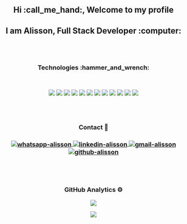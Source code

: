<h2 align="center">Hi :call_me_hand:, Welcome to my profile</h2>
<h2 align="center">I am Alisson, Full Stack Developer :computer: </h2>

<br/>
<br/>

<h3 align="center">Technologies :hammer_and_wrench:</h3>

<br/>

<p align="center">
  <img src="https://img.shields.io/badge/HTML5-E34F26?style=for-the-badge&logo=html5&logoColor=white" />
  <img src="https://img.shields.io/badge/CSS3-1572B6?style=for-the-badge&logo=css3&logoColor=white" />
  <img src="https://img.shields.io/badge/JavaScript-F7DF1E?style=for-the-badge&logo=javascript&logoColor=black" />
  <img src="https://img.shields.io/badge/TypeScript-007ACC?style=for-the-badge&logo=typescript&logoColor=white" />
  <img src="https://img.shields.io/badge/Angular-DD0031?style=for-the-badge&logo=angular&logoColor=white" />
  <img src="https://img.shields.io/badge/Java-ED8B00?style=for-the-badge&logo=java&logoColor=white" />
  <img src="https://img.shields.io/badge/Spring-6DB33F?style=for-the-badge&logo=spring&logoColor=white" />
  <img src="https://img.shields.io/badge/PostgreSQL-316192?style=for-the-badge&logo=postgresql&logoColor=white" />
  <img src="https://img.shields.io/badge/MySQL-00000F?style=for-the-badge&logo=mysql&logoColor=white" />
  <img src="https://img.shields.io/badge/Docker-2496ED?style=for-the-badge&logo=docker&logoColor=white" />
  <img src="https://img.shields.io/badge/Git-E34F26?style=for-the-badge&logo=git&logoColor=white" />
  <img src="https://img.shields.io/badge/GitHub-100000?style=for-the-badge&logo=github&logoColor=white" />
</p>

<br/>
<br/>

<h3 align="center">Contact 📧<h3>

<p align="center">
  <a href="https://api.whatsapp.com/send?phone=5551982760225&text=Ol%C3%A1,%20cheguei%20aqui%20atrav%C3%A9s%20de%20seu%20GitHub.">
    <img align="center" src="https://img.shields.io/badge/WhatsApp-25D366?style=for-the-badge&logo=whatsapp&logoColor=white" alt="whatsapp-alisson"/>
  </a>
  
  <a href="https://www.linkedin.com/in/alisson-de-souza/" target="_blank">
    <img align="center" src="https://img.shields.io/badge/LinkedIn-0077B5?style=for-the-badge&logo=linkedin&logoColor=white" alt="linkedin-alisson"/>
  </a>

  <a href="mailto:alissonrhuans@gmail.com" target="_blank">
    <img align="center" src="https://img.shields.io/badge/Gmail-D14836?style=for-the-badge&logo=gmail&logoColor=white" alt="gmail-alisson"/>
  </a>

  <a href="https://github.com/alissondevsouza" target="_blank">
    <img align="center" src="https://img.shields.io/badge/GitHub-100000?style=for-the-badge&logo=github&logoColor=white" alt="github-alisson"/>
  </a>
</p>

<br/>
<br/>

<h3 align="center">GitHub Analytics ⚙️</h3>

<p align="center">
  <img src="https://github-readme-stats.vercel.app/api?username=alissondevsouza&show_icons=true&theme=tokyonight" /> 
</p>
<p align="center">
  <img src="https://github-readme-stats.vercel.app/api/top-langs/?username=alissondevsouza&layout=compact&theme=tokyonight" />
</p>


